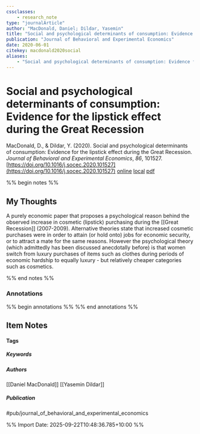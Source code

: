 ```yaml
---
cssclasses:
    - research_note
type: "journalArticle"
author: "MacDonald, Daniel; Dildar, Yasemin"
title: "Social and psychological determinants of consumption: Evidence for the lipstick effect during the Great Recession"
publication: "Journal of Behavioral and Experimental Economics"
date: 2020-06-01
citekey: macdonald2020social
aliases: 
    - "Social and psychological determinants of consumption: Evidence for the lipstick effect during the Great Recession"
---
```


# Social and psychological determinants of consumption: Evidence for the lipstick effect during the Great Recession

MacDonald, D., & Dildar, Y. (2020). Social and psychological determinants of consumption: Evidence for the lipstick effect during the Great Recession. _Journal of Behavioral and Experimental Economics_, _86_, 101527. [https://doi.org/10.1016/j.socec.2020.101527](https://doi.org/10.1016/j.socec.2020.101527)
[online](http://zotero.org/users/7162438/items/HK7YFK2J) [local](zotero://select/library/items/HK7YFK2J) [pdf](file:///home/gjc216/Zotero/storage/ZLYJMPQR/MacDonald%20and%20Dildar%20-%202020%20-%20Social%20and%20psychological%20determinants%20of%20consumption%20Evidence%20for%20the%20lipstick%20effect%20during%20the%20Gr.pdf)
 

 
%% begin notes %%

## My Thoughts

A purely economic paper that proposes a psychological reason behind the observed increase in cosmetic (lipstick) purchasing during the [[Great Recession]] (2007-2009). Alternative theories state that increased cosmetic purchases were in order to attain (or hold onto) jobs for economic security, or to attract a mate for the same reasons. However the psychological theory (which admittedly has been discussed anecdotally before) is that women switch from luxury purchases of items such as clothes during periods of economic hardship to equally luxury - but relatively cheaper categories such as cosmetics.

%% end notes %%

### Annotations

%% begin annotations %%
%% end annotations %%

## Item Notes

#### Tags

##### Keywords



##### Authors

[[Daniel MacDonald]] [[Yasemin Dildar]]

##### Publication

#pub/journal_of_behavioral_and_experimental_economics


%% Import Date: 2025-09-22T10:48:36.785+10:00 %%
